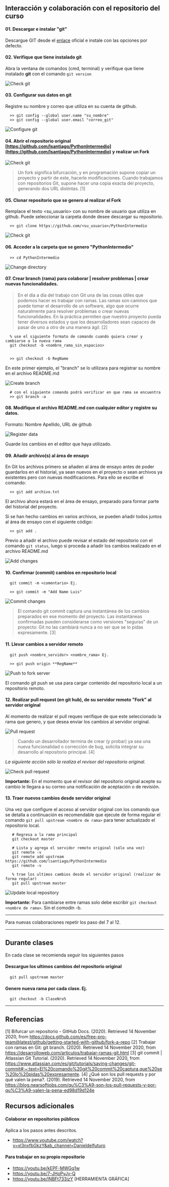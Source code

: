 ## Interacción y colaboración con el repositorio del curso

#### 01. Descargar e instalar "git"
Descargue GIT desde el [enlace](https://git-scm.com/downloads) oficial e instale con las opciones por defecto. 

#### 02. Verifique que tiene instalado git
Abra la ventana de comandos (cmd, terminal) y verifique que tiene instalado **git** con el comando ```git version```

    
![Check git](./img/img1_checkgit_.gif)

#### 03. Configurar sus datos en git
Registre su nombre y correo que utiliza en su cuenta de github.

      >> git config --global user.name "su_nombre"
      >> git config --global user.email "correo_git"
      
![Configure git](./img/img2_confgit.gif)
#### 04. Abrir el repositorio original [https://github.com/lsantiago/PythonIntermedio](https://github.com/lsantiago/PythonIntermedio)  y realizar un Fork

![Check git](./img/img3_fork.gif)

> Un fork significa bifurcación, y en programación supone copiar un proyecto y partir de este,  hacerle modificaciones. Cuando trabajamos con repositorios Git, supone hacer una copia exacta del proyecto, generando dos URL distintas. [1]

#### 05. Clonar repositorio que se genero al realizar el Fork 
Remplace el texto <su_usuario> con su nombre de usuario que utiliza en github. Puede seleccionar la carpeta donde desee descargar su repositorio.
      
      >> git clone https://github.com/<su_usuario>/PythonIntermedio
      
![Check git](./img/img4_clone.gif)
#### 06. Acceder a la carpeta que se genero **"PythonIntermedio"**
      >> cd PythonIntermedio
      
![Change directory](./img/img5_cdrepository.gif)
#### 07. Crear branch (rama) para colaborar | resolver problemas | crear nuevas funcionalidades. 

> En el día a día del trabajo con Git una de las cosas útiles que podemos hacer es trabajar con ramas. Las ramas son caminos que puede tomar el desarrollo de un software, algo que ocurre naturalmente para resolver problemas o crear nuevas funcionalidades. En la práctica permiten que nuestro proyecto pueda tener diversos estados y que los desarrolladores sean capaces de pasar de uno a otro de una manera ágil. [2]

      % use el siguiente formato de comando cuando quiera crear y cambiarse a la nueva rama
      git checkout -b <nombre_rama_sin_espacios> 


      >> git checkout -b RegName
      
En este primer ejemplo, el "branch" se lo utilizara para registrar su nombre en el archivo README.md

![Create branch](./img/img6_createbranch.gif)

      # con el siguiente comando podrá verificar en que rama se encuentra
      >> git branch -a


#### 08. Modifique el archivo README.md con cualquier editor y registre su datos. 

Formato: Nombre Apellido, URL de github

![Register data](./img/img7_registername.png)

Guarde los cambios en el editor que haya utilizado. 

#### 09. Añadir archivo(s) al área de ensayo
      
En Git los archivos primero se añaden al área de ensayo antes de poder guardarlos en el historial, ya sean nuevos en el proyecto o sean archivos ya existentes pero con nuevas modificaciones. Para ello se escribe el comando:

      >> git add archivo.txt

El archivo ahora estará en el área de ensayo, preparado para formar parte del historial del proyecto.

Si se han hecho cambios en varios archivos, se pueden añadir todos juntos al área de ensayo con el siguiente código:

      >> git add . 

Previo a añadir el archivo puede revisar el estado del repositorio con el comando ```git status```, luego si proceda a añadir los cambios realizado en el archivo README.md

![Add changes](./img/img8_addchanges.gif) 


#### 10. Confirmar (commit) cambios en repositorio local
      git commit -m <comentario> Ej.
      
      >> git commit -m "Add Name Luis" 

![Commit changes](./img/img9_commit.gif)

> El comando git commit captura una instantánea de los cambios preparados en ese momento del proyecto. Las instantáneas confirmadas pueden considerarse como versiones "seguras" de un proyecto: Git no las cambiará nunca a no ser que se lo pidas expresamente. [3]

#### 11. Llevar cambios a servidor remoto
      git push <nombre_servidor> <nombre_rama> Ej.

      >> git push origin **RegName**

![Push to fork server](./img/img10_pushrama.gif)

El comando git push se usa para cargar contenido del repositorio local a un repositorio remoto.

#### 12. Realizar pull request (en git hub), de su servidor remoto "Fork" al servidor original 

Al momento de realizar el pull reques verifique de que este seleccionado la rama que genero, y que desea enviar los cambios al servidor original.

![Pull request](img/img11_pullrequest.gif)

> Cuando un desarrollador termina de crear (y probar) ya sea una nueva funcionalidad o corrección de bug, solicita integrar su desarrollo al repositorio principal. [4]

 

*La siguiente acción sólo la realiza el revisor del repositorio original.*

![Check pull request](./img/img12_check_pullrequest.gif)

**Importante:** En el momento que el revisor del repositorio original acepte su cambio le llegara a su correo una notificación de aceptación o de revisión.

#### 13. Traer nuevos cambios desde servidor original

Una vez que configure el acceso al servidor original con los comando que se detalla a continuación es recomendable que ejecute de forma regular el comando ```git pull upstream <nombre de rama>``` para tener actualizado el repositorio local.   

       # Regresa a la rama principal
       git checkout master
       
       # Lista y agrega el servidor remoto original (sólo una vez)
       git remote -v
       git remote add upstream https://github.com/lsantiago/PythonIntermedio
       git remote -v

       % trae los ultimos cambios desde el servidor original (realizar de forma regular)
       git pull upstream master

![Update local repository](./img/img13_updaterepolocal.gif)

**Importante:** Para cambiarse entre ramas solo debe escribir ```git checkout <nombre de rama>```. Sin el comodin -b.

---
Para nuevas colaboraciones repetir los paso del 7 al 12.

---

## Durante clases

En cada clase se recomienda seguir los siguientes pasos
 
#### Descargue los ultimos cambios del repositorio original
      git pull upstream master

#### Genere nueva rama por cada clase. Ej.
      git checkout -b ClaseNro5




---
## Referencias
[1] Bifurcar un repositorio - GitHub Docs. (2020). Retrieved 14 November 2020, from https://docs.github.com/es/free-pro-team@latest/github/getting-started-with-github/fork-a-repo
[2] Trabajar con ramas en Git: git branch. (2020). Retrieved 14 November 2020, from https://desarrolloweb.com/articulos/trabajar-ramas-git.html
[3] git commit | Atlassian Git Tutorial. (2020). Retrieved 14 November 2020, from https://www.atlassian.com/es/git/tutorials/saving-changes/git-commit#:~:text=El%20comando%20git%20commit%20captura,que%20se%20lo%20pidas%20expresamente.
[4] ¿Qué son los pull requests y por qué valen la pena?. (2019). Retrieved 14 November 2020, from https://blog.nearsoftjobs.com/qu%C3%A9-son-los-pull-requests-y-por-qu%C3%A9-valen-la-pena-ed98d19d124e

## Recursos adicionales
#### Colaborar en repositorios públicos 
Aplica a los pasos antes descritos. 
- https://www.youtube.com/watch?v=xl3nxfbGkzY&ab_channel=Danieldelfuturo


#### Para trabajar en su propio repositorio
- https://youtu.be/kEPF-MWGq1w
- https://youtu.be/7-JHoPyJy-Q
- https://youtu.be/lNBFt733izY [HERRAMIENTA GRÁFICA]